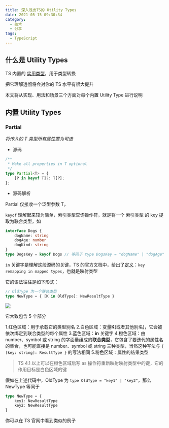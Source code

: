 ```yaml
---
title: 深入浅出TS的 Utility Types
date: 2021-05-15 09:30:34
category:
  - 技术
  - 分享
tags:
  - TypeScript
---
```


## 什么是 Utility Types

TS 内置的 [实用类型](https://www.typescriptlang.org/docs/handbook/utility-types.html)，用于类型转换

把它理解透彻将会对你的 TS 水平有很大提升

本文将从实现、用法和场景三个方面对每个内置 Utility Type 进行说明

## 内置 Utility Types

### Partial

*将传入的 T 类型所有属性置为可选*

+ 源码

```ts
/**
 * Make all properties in T optional
 */
type Partial<T> = {
    [P in keyof T]?: T[P];
};
```

+ 源码解析

Partial 仅接收一个泛型参数 T，

<!-- more -->

`keyof` 理解起来较为简单，索引类型查询操作符，就是将一个 索引类型 的 key 提取为联合类型，如

```ts
interface Dogs {
    dogName: string
    dogAge: number
    dogKind: string
}
type DogsKey = keyof Dogs // 等同于 type DogsKey = "dogName" | "dogAge" | "dogKind"
```

`in` 关键字是理解这段源码的关键，TS 的官方文档中，给出了[定义](typescriptlang.org/docs/handbook/release-notes/typescript-4-1.html#key-remapping-in-mapped-types)：`key remapping in mapped types`，也就是映射类型

它的语法往往是如下形式：

```ts
// OldType 为一个联合类型
type NewType = { [K in OldType]: NewResultType }
```

![](key-mapping-type-example.jpg)

它大致包含 5 个部分

1.红色区域：用于承载它的类型别名
2.白色区域：变量**K**(或者其他别名)，它会被依次绑定到联合类型的每个属性
3.蓝色区域：**in** 关键字
4.橙色区域：由 number、symbol 或 string 的字面量组成的**联合类型**，它包含了要迭代的属性名的集合，也可能直接是 number、symbol 或 string 三种类型，当然这种写法与 `{ [key: string]: ResultType }` 的写法相同
5.粉色区域：属性的结果类型

> TS 4.1 以上可以在橙色区域后写 as 操作符重新映射映射类型中的键，它的作用目标是白色区域的键

假如在上述代码中，OldType 为 `type OldType = "key1" | "key2"`，那么 NewType 等同于

```ts
type NewType = {
    key1: NewResultType
    key2: NewResultType
}
```

你可以在 TS 官网中看到类似的例子